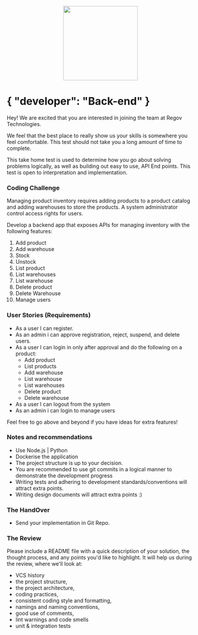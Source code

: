 <p align="center">
  <img src="https://static.wixstatic.com/media/3ba736_be1f7ac0f8bf4e049a5fb6616b18d827~mv2_d_1937_1405_s_2.png/v1/fill/w_220,h_140,al_c,q_85,usm_0.66_1.00_0.01/Regov%20Technologies%202%20PNG_edited.webp" width="200">
</p>

# { "developer": "Back-end" }

Hey! We are excited that you are interested in joining the team at Regov Technologies.

We feel that the best place to really show us your skills is somewhere you feel comfortable. This test should not take you a long amount of time to complete.

This take home test is used to determine how you go about solving problems logically, as well as building out easy to use, API End points. This test is open to interpretation and implementation.

### Coding Challenge

Managing product inventory requires adding products to a product catalog and adding warehouses to store the products.
A system administrator control access rights for users.

Develop a backend app that exposes APIs for managing inventory with the following features:

1. Add product
2. Add warehouse
3. Stock
4. Unstock
5. List product
6. List warehouses
7. List warehouse
8. Delete product
9. Delete Warehouse
8. Manage users

### User Stories (Requirements)

- As a user I can register.
- As an admin i can approve registration, reject, suspend, and delete users.
- As a user I can login in only after approval and do the following on a product:
  - Add product
  - List products
  - Add warehouse
  - List warehouse
  - List warehouses
  - Delete product
  - Delete warehouse
- As a user I can logout from the system
- As an admin i can login to manage users

Feel free to go above and beyond if you have ideas for extra features!

### Notes and recommendations

- Use Node.js | Python
- Dockerise the application
- The project structure is up to your decision.
- You are recommended to use git commits in a logical manner to demonstrate the development progress
- Writing tests and adhering to development standards/conventions will attract extra points.
- Writing design documents will attract extra points :)

### The HandOver

- Send your implementation in Git Repo.

### The Review

Please include a README file with a quick description of your solution, the thought process, and any points you'd like to highlight. It will help us during the review, where we'll look at:

- VCS history
- the project structure,
- the project architecture,
- coding practices,
- consistent coding style and formatting,
- namings and naming conventions,
- good use of comments,
- lint warnings and code smells
- unit & integration tests
